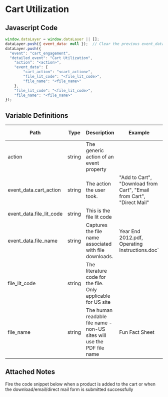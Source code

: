 # Cart Utilization

### 

## Javascript Code
```js
window.dataLayer = window.dataLayer || [];
dataLayer.push({ event_data: null });  // Clear the previous event_data object.
dataLayer.push({
  "event": "cart_engagement",
  "detailed_event": "Cart Utilization",
    "action": "<action>",
    "event_data": {
        "cart_action": "<cart_action>",
        "file_lit_code": "<file_lit_code>",
        "file_name": "<file_name>"
    },
    "file_lit_code": "<file_lit_code>",
    "file_name": "<file_name>"
});
```

## Variable Definitions

|Path|Type|Description|Example|Pattern|Min Length|Max Length|Minimum|Maximum|Multiple Of|
| --- | --- | --- | --- | --- | --- | --- | --- | --- | --- |
|action|string|The generic action of an event property||||||||
|event_data.cart_action|string|The action the user took.|"Add to Cart", "Download from Cart", "Email from Cart", "Direct Mail"|||||||
|event_data.file_lit_code|string|This is the file lit code||||||||
|event_data.file_name|string|Captures the file name associated with file downloads.|Year End 2012.pdf, Operating Instructions.doc`|||||||
|file_lit_code|string|The literature code for the file.  Only applicable for US site||||||||
|file_name|string|The human readable file name - non-US sites will use the PDF file name|Fun Fact Sheet|||||||

## Attached Notes

<p><span data-sheets-value="{&quot;1&quot;:2,&quot;2&quot;:&quot;Fire the code snippet below when a product is added to the cart or when the download/email/direct mail form is submitted successfully&quot;}" data-sheets-userformat="{&quot;2&quot;:14849,&quot;3&quot;:{&quot;1&quot;:0},&quot;12&quot;:0,&quot;14&quot;:{&quot;1&quot;:2,&quot;2&quot;:0},&quot;15&quot;:&quot;Arial&quot;,&quot;16&quot;:11}">Fire the code snippet below when a product is added to the cart or when the download/email/direct mail form is submitted successfully</span></p>
<p><span data-sheets-value="{&quot;1&quot;:2,&quot;2&quot;:&quot;Fire the code snippet below when a product is added to the cart or when the download/email/direct mail form is submitted successfully&quot;}" data-sheets-userformat="{&quot;2&quot;:14849,&quot;3&quot;:{&quot;1&quot;:0},&quot;12&quot;:0,&quot;14&quot;:{&quot;1&quot;:2,&quot;2&quot;:0},&quot;15&quot;:&quot;Arial&quot;,&quot;16&quot;:11}"><img title="Cart Utilization" src="https://github.com/searchdiscovery/client-fti-ga4-dl-spec/blob/main/images/Cart%20Utilization.png" alt="" /></span></p>
